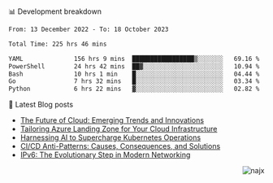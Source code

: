 📊 Development breakdown
<!--START_SECTION:waka-->

```txt
From: 13 December 2022 - To: 18 October 2023

Total Time: 225 hrs 46 mins

YAML              156 hrs 9 mins  █████████████████▒░░░░░░░   69.16 %
PowerShell        24 hrs 42 mins  ██▓░░░░░░░░░░░░░░░░░░░░░░   10.94 %
Bash              10 hrs 1 min    █░░░░░░░░░░░░░░░░░░░░░░░░   04.44 %
Go                7 hrs 32 mins   █░░░░░░░░░░░░░░░░░░░░░░░░   03.34 %
Python            6 hrs 22 mins   ▓░░░░░░░░░░░░░░░░░░░░░░░░   02.82 %
```

<!--END_SECTION:waka-->

📕 Latest Blog posts

<!-- BLOG-POST-LIST:START -->
- [The Future of Cloud: Emerging Trends and Innovations](https://najx.dev/the-future-of-cloud-emerging-trends-and-innovations/)
- [Tailoring Azure Landing Zone for Your Cloud Infrastructure](https://najx.dev/tailoring-your-azure-landing-zone-for-cloud-infrastructure/)
- [Harnessing AI to Supercharge Kubernetes Operations](https://najx.dev/harnessing-ai-to-supercharge-kubernetes-operations/)
- [CI/CD Anti-Patterns: Causes, Consequences, and Solutions](https://najx.dev/cicd-anti-patterns/)
- [IPv6: The Evolutionary Step in Modern Networking](https://najx.dev/why-ipv6-is-the-future/)
<!-- BLOG-POST-LIST:END -->

<p align="right">
  <img src="https://komarev.com/ghpvc/?username=najx&label=GitHub%20Profile%20Views&color=yellow&style=flat" alt="najx" />
</p align="center">
